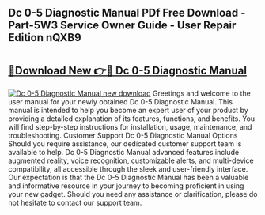## Dc 0-5 Diagnostic Manual PDf Free Download - Part-5W3 Service Owner Guide - User Repair Edition nQXB9

# <h2><a href="http://bc16143.oget.top/?id=Dc+0-5+Diagnostic+Manual">🔗Download New 👉🔴 Dc 0-5 Diagnostic Manual</a></h2>

[![Dc 0-5 Diagnostic Manual new download](https://i.imgur.com/5g1atiW.png)](http://bc16143.oget.top/?id=Dc+0-5+Diagnostic+Manual)
Greetings and welcome to the user manual for your newly obtained Dc 0-5 Diagnostic Manual. This manual is intended to help you become an expert user of your product by providing a detailed explanation of its features, functions, and benefits. You will find step-by-step instructions for installation, usage, maintenance, and troubleshooting. Customer Support Dc 0-5 Diagnostic Manual Options Should you require assistance, our dedicated customer support team is available to help. Dc 0-5 Diagnostic Manual advanced features include augmented reality, voice recognition, customizable alerts, and multi-device compatibility, all accessible through the sleek and user-friendly interface. Our expectation is that the Dc 0-5 Diagnostic Manual has been a valuable and informative resource in your journey to becoming proficient in using your new gadget. Should you need any assistance or clarification, please do not hesitate to contact our support team.
